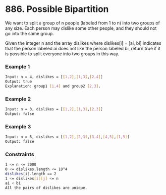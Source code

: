 # 886. Possible Bipartition

We want to split a group of n people (labeled from 1 to n) into two groups of any size. Each person may dislike some other people, and they should not go into the same group.

Given the integer n and the array dislikes where dislikes[i] = [ai, bi] indicates that the person labeled ai does not like the person labeled bi, return true if it is possible to split everyone into two groups in this way.

### Example 1
```sh
Input: n = 4, dislikes = [[1,2],[1,3],[2,4]]
Output: true
Explanation: group1 [1,4] and group2 [2,3].
```

### Example 2
```sh
Input: n = 3, dislikes = [[1,2],[1,3],[2,3]]
Output: false
```

### Example 3
```sh
Input: n = 5, dislikes = [[1,2],[2,3],[3,4],[4,5],[1,5]]
Output: false
```

### Constraints
```sh
1 <= n <= 2000
0 <= dislikes.length <= 10^4
dislikes[i].length == 2
1 <= dislikes[i][j] <= n
ai < bi
All the pairs of dislikes are unique.
```
